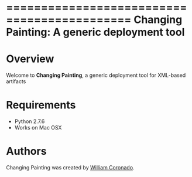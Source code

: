 ============================================
Changing Painting: A generic deployment tool
============================================

Overview
========
Welcome to **Changing Painting**, a generic deployment tool for XML-based artifacts

Requirements
============

* Python 2.7.6
* Works on Mac OSX

Authors
=======
Changing Painting was created by [William Coronado](https://github.com/wcorona).
